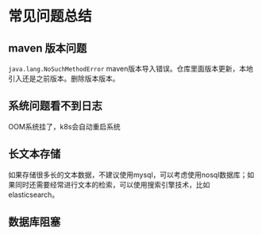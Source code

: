 # 常见问题总结

## maven 版本问题

`java.lang.NoSuchMethodError` maven版本导入错误。仓库里面版本更新，本地引入还是之前版本。删除版本版本。


## 系统问题看不到日志

OOM系统挂了，k8s会自动重启系统

## 长文本存储

如果存储很多长的文本数据，不建议使用mysql，可以考虑使用nosql数据库；如果同时还需要经常进行文本的检索，可以使用搜索引擎技术，比如elasticsearch。

## 数据库阻塞

